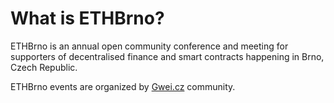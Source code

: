 # What is ETHBrno?

ETHBrno is an annual open community conference and meeting for supporters of decentralised finance and smart contracts happening in Brno, Czech Republic.

ETHBrno events are organized by [Gwei.cz](https://gwei.cz) community.
